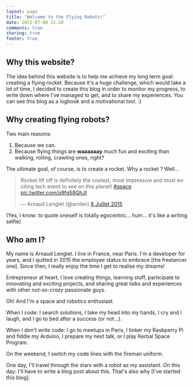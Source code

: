 ```yaml
---
layout: page
title: "Welcome to the Flying Robots!"
date: 2015-07-08 22:28
comments: true
sharing: true
footer: true
---
```


## Why this website?

The idea behind this website is to help me achieve my long term goal: creating a flying rocket. Because it's a huge challenge, which would take a lot of time, I decided to create this blog in order to monitor my progress, to write down where I've managed to get, and to share my experiences.
You can see this blog as a logbook and a motivational tool. :)

## Why creating flying robots?

Two main reasons:

1. Because we can.
2. Because flying things are **waaaaaay** much fun and exciting than walking, rolling, crawling ones, right?

The ultimate goal, of course, is to create a rocket.
Why a rocket ?
Well...

<blockquote class="twitter-tweet" lang="fr"><p lang="en" dir="ltr">Rocket lift off is definitely the coolest, most impressive and most exciting tech event to see on this planet! <a href="https://twitter.com/hashtag/space?src=hash">#space</a> <a href="http://t.co/q9fg58QhJt">pic.twitter.com/q9fg58QhJt</a></p>&mdash; Arnaud Lenglet (@arnlen) <a href="https://twitter.com/arnlen/status/618882520679997445">8 Juillet 2015</a></blockquote>
<script async src="//platform.twitter.com/widgets.js" charset="utf-8"></script>

(Yes, I know: to quote oneself is totally egocentric... hum... it's like a writing selfie)

## Who am I?

My name is Arnaud Lenglet. I live in France, near Paris. I'm a developer for years, and I quitted in 2015 the employee status to embrace [the freelancer one].
Since then, I really enjoy the time I get to realise my dreams!

Entrepreneur at heart, I love creating things, learning stuff, participate to innovating and exciting projects, and sharing great talks and experiences with other *not-so-crazy* passionate guys.

Oh! And I'm a space and robotics enthusiast.

When I code: I search solutions, I take my head into my hands, I cry and I laugh, and I go to bed after a success (or not...).

When I don't write code: I go to meetups in Paris, I tinker my Rasbperry Pi and fiddle my Arduino, I prepare my next talk, or I play Kerbal Space Program.

On the weekend, I switch my code lines with the fireman uniform.

One day, I'll travel through the stars with a robot as my assistant. On this day: I'll have to write a blog post about this.
That's also why [I've started this blog].